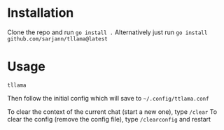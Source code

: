# Installation

Clone the repo and run `go install .`
Alternatively just run `go install github.com/sarjann/tllama@latest`

# Usage

`tllama`

Then follow the initial config which will save to `~/.config/ttlama.conf`

To clear the context of the current chat (start a new one), type `/clear`
To clear the config (remove the config file), type `/clearconfig` and restart
